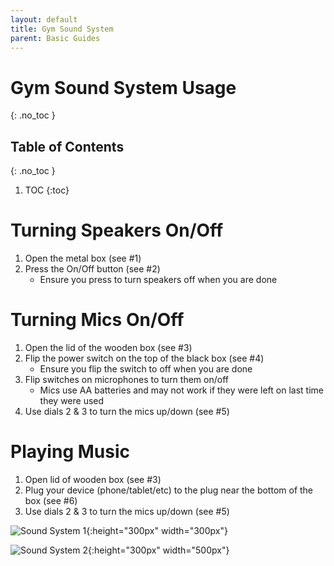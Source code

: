 ```yaml
---
layout: default
title: Gym Sound System
parent: Basic Guides
---
```


# Gym Sound System Usage
{: .no_toc }

## Table of Contents
{: .no_toc }

1. TOC
{:toc}

# Turning Speakers On/Off
1. Open the metal box (see #1)
1. Press the On/Off button (see #2)
   - Ensure you press to turn speakers off when you are done

# Turning Mics On/Off
1. Open the lid of the wooden box (see #3)
1. Flip the power switch on the top of the black box (see #4)
   - Ensure you flip the switch to off when you are done
1. Flip switches on microphones to turn them on/off
   - Mics use AA batteries and may not work if they were left on last time they were used
1. Use dials 2 & 3 to turn the mics up/down (see #5)

# Playing Music
1. Open lid of wooden box (see #3)
1. Plug your device (phone/tablet/etc) to the plug near the bottom of the box (see #6)
1. Use dials 2 & 3 to turn the mics up/down (see #5)

![Sound System 1](/tech-help-docs/assets/images/basic-guides/gym-sound/1.png){:height="300px" width="300px"}

![Sound System 2](/tech-help-docs/assets/images/basic-guides/gym-sound/2.png){:height="300px" width="500px"}
